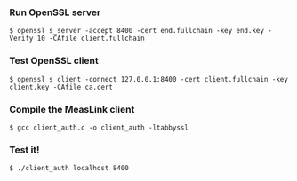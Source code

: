 
### Run OpenSSL server

```shell
$ openssl s_server -accept 8400 -cert end.fullchain -key end.key -Verify 10 -CAfile client.fullchain
```

### Test OpenSSL client

```shell
$ openssl s_client -connect 127.0.0.1:8400 -cert client.fullchain -key client.key -CAfile ca.cert
```

### Compile the MeasLink client

```shell
$ gcc client_auth.c -o client_auth -ltabbyssl
```

### Test it!

```shell
$ ./client_auth localhost 8400
```
